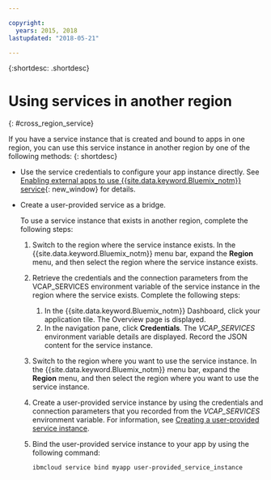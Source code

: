 ```yaml
---

copyright:
  years: 2015, 2018
lastupdated: "2018-05-21"

---
```


{:shortdesc: .shortdesc}

# Using services in another region
{: #cross_region_service}

If you have a service instance that is created and bound to apps in one region, you can use this service instance in another region by one of the following methods:
{: shortdesc}

  * Use the service credentials to configure your app instance directly. See [Enabling external apps to use {{site.data.keyword.Bluemix_notm}} service](/docs/apps/reqnsi.html#accser_external){: new_window} for details.
  * Create a user-provided service as a bridge.

	To use a service instance that exists in another region, complete the following steps:

      1. Switch to the region where the service instance exists. In the {{site.data.keyword.Bluemix_notm}} menu bar, expand the **Region** menu, and then select the region where the service instance exists.

      2. Retrieve the credentials and the connection parameters from the VCAP_SERVICES environment variable of the service instance in the region where the service exists. Complete the following steps:

	       1. In the {{site.data.keyword.Bluemix_notm}} Dashboard, click your application tile. The Overview page is displayed.
	       2. In the navigation pane, click **Credentials**. The *VCAP_SERVICES* environment variable details are displayed. Record the JSON content for the service instance.

      3. Switch to the region where you want to use the service instance. In the {{site.data.keyword.Bluemix_notm}} menu bar, expand the **Region** menu, and then select the region where you want to use the service instance.

      4. Create a user-provided service instance by using the credentials and connection parameters that you recorded from the *VCAP_SERVICES* environment variable. For information, see [Creating a user-provided service instance](/docs/apps/reqnsi.html#user_provide_services).

      5. Bind the user-provided service instance to your app by using the following command:

	     ```
	     ibmcloud service bind myapp user-provided_service_instance
	     ```
